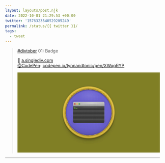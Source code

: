 ```yaml
---
layout: layouts/post.njk
date: 2022-10-01 21:29:53 +00:00
twitter: '1576323540529205249'
permalink: /status/{{ twitter }}/
tags: 
  - tweet
---
```


> [#divtober](https://twitter.com/hashtag/divtober) 01: Badge
> 
> 🏅 [a.singlediv.com](https://a.singlediv.com)  
> [@CodePen](https://twitter.com/CodePen): [codepen.io/lynnandtonic/pen/XWqqRYP](https://codepen.io/lynnandtonic/pen/XWqqRYP)
> 
> ![illustration of a merit badge with an embroidered command line terminal](/img/1576323540529205249-FeA5xN9UAAEeLMQ.jpg)

---
